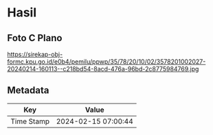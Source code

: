 # Hasil

## Foto C Plano

https://sirekap-obj-formc.kpu.go.id/e0b4/pemilu/ppwp/35/78/20/10/02/3578201002027-20240214-160113--c218bd54-8acd-476a-96bd-2c8775984769.jpg


## Metadata

| Key        | Value               |
| ---------- | ------------------- |
| Time Stamp | 2024-02-15 07:00:44 |




